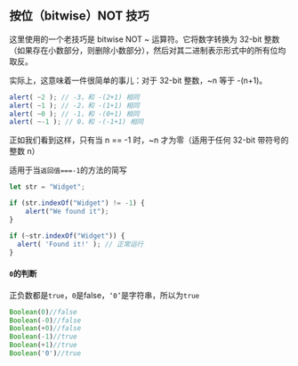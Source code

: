 ## 按位（bitwise）NOT 技巧

这里使用的一个老技巧是 bitwise NOT ~ 运算符。它将数字转换为 32-bit 整数（如果存在小数部分，则删除小数部分），然后对其二进制表示形式中的所有位均取反。

实际上，这意味着一件很简单的事儿：对于 32-bit 整数，~n 等于 -(n+1)。
```js
alert( ~2 ); // -3，和 -(2+1) 相同
alert( ~1 ); // -2，和 -(1+1) 相同
alert( ~0 ); // -1，和 -(0+1) 相同
alert( ~-1 ); // 0，和 -(-1+1) 相同
```
正如我们看到这样，只有当 n == -1 时，~n 才为零（适用于任何 32-bit 带符号的整数 n）

适用于当`返回值===-1`的方法的简写
```js
let str = "Widget";

if (str.indexOf("Widget") != -1) {
    alert("We found it"); 
}

if (~str.indexOf("Widget")) {
  alert( 'Found it!' ); // 正常运行
}
```

#### `0`的判断
正负数都是`true`，`0`是false，`‘0’`是字符串，所以为`true`
```js
Boolean(0)//false
Boolean(-0)//false
Boolean(+0)//false
Boolean(-1)//true
Boolean(+1)//true
Boolean('0')//true
```
